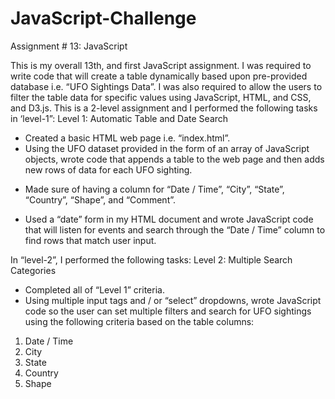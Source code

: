 # JavaScript-Challenge
Assignment # 13: JavaScript

This is my overall 13th, and first JavaScript assignment. I was required to write code that will create a table dynamically based upon pre-provided database i.e. “UFO Sightings Data”. I was also required to allow the users to filter the table data for specific values using JavaScript, HTML, and CSS, and D3.js.
This is a 2-level assignment and I performed the following tasks in ‘level-1”:
Level 1: Automatic Table and Date Search
* Created a basic HTML web page i.e. “index.html”.
* Using the UFO dataset provided in the form of an array of JavaScript objects, wrote code that appends a table to the web page and then adds new rows of data for each UFO sighting.
 - Made sure of having a column for “Date / Time”, “City”, “State”, “Country”, “Shape”, and “Comment”.
* Used a “date” form in my HTML document and wrote JavaScript code that will listen for events and search through the “Date / Time” column to find rows that match user input.

In “level-2”, I performed the following tasks:
Level 2: Multiple Search Categories
* Completed all of “Level 1” criteria.
* Using multiple input tags and / or “select” dropdowns, wrote JavaScript code so the user can set multiple filters and search for UFO sightings using the following criteria based on the table columns:
1. Date / Time
2. City
3. State
4. Country
5. Shape